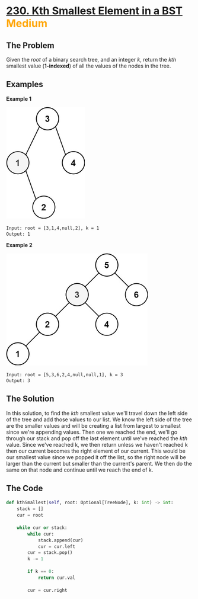 # [230. Kth Smallest Element in a BST](https://leetcode.com/problems/kth-smallest-element-in-a-bst/) <span style="color:orange">Medium</span>

## **The Problem**
Given the *root* of a binary search tree, and an integer *k*, return the *kth* smallest value (**1-indexed**) of all the values of the nodes in the tree.

## **Examples**
**Example 1**

![exampleImg](kthtree1.jpg)
```
Input: root = [3,1,4,null,2], k = 1
Output: 1
```
**Example 2**

![exampleImg](kthtree2.jpg)
```
Input: root = [5,3,6,2,4,null,null,1], k = 3
Output: 3
```

## **The Solution**
In this solution, to find the *kth* smallest value we'll travel down the left side of the tree and add those values to our list. We know the left side of the tree are the smaller values and will be creating a list from largest to smallest since we're appending values. Then one we reached the end, we'll go through our stack and pop off the last element until we've reached the *kth* value. Since we've reached k, we then return unless we haven't reached k then our current becomes the right element of our current. This would be our smallest value since we popped it off the list, so the right node will be larger than the current but smaller than the current's parent. We then do the same on that node and continue until we reach the end of k.

## **The Code**

```python
def kthSmallest(self, root: Optional[TreeNode], k: int) -> int:
    stack = []
    cur = root
    
    while cur or stack:
        while cur:
            stack.append(cur)
            cur = cur.left
        cur = stack.pop()
        k -= 1
        
        if k == 0:
            return cur.val
        
        cur = cur.right

```